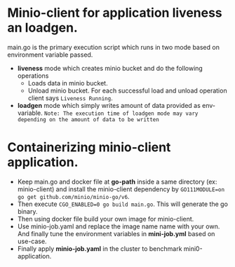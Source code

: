 # Minio-client for  application liveness an loadgen.
main.go is the primary execution script which runs in two mode based on environment variable passed.
- **liveness** mode which creates minio bucket and do the following operations
    - Loads data in minio bucket.
    - Unload minio bucket.
  For each successful load and unload operation client says `Liveness Running`.
- **loadgen** mode which simply writes amount of data provided as env-variable. `Note: The execution time of loadgen mode may vary depending on the amount of data to be written `

# Containerizing minio-client application.
- Keep main.go and docker file at **go-path** inside a same directory (ex: minio-client) and install the minio-client dependency by `GO111MODULE=on go get github.com/minio/minio-go/v6`.
- Then execute `CGO_ENABLED=0 go build main.go`. This will generate the go binary.
- Then using docker file build your own image for minio-client.
- Use minio-job.yaml and replace the image name name with your own. And finally tune the environment variables in **mini-job.yml** based on use-case.
- Finally apply **minio-job.yaml** in the cluster to benchmark mini0-application.